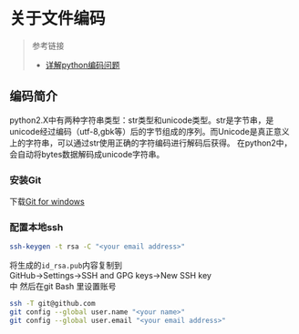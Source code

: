 # 关于文件编码
> 参考链接
>- [详解python编码问题](https://www.cnblogs.com/wj-1314/p/8279890.html)


## 编码简介
python2.X中有两种字符串类型：str类型和unicode类型。str是字节串，是unicode经过编码（utf-8,gbk等）后的字节组成的序列。而Unicode是真正意义上的字符串，可以通过str使用正确的字符编码进行解码后获得。
在python2中，会自动将bytes数据解码成unicode字符串。
### 安装Git
下载[Git for windows](http://msysgit.github.io/)
### 配置本地ssh
```Bash
ssh-keygen -t rsa -C "<your email address>"
```
将生成的`id_rsa.pub`内容复制到  
GitHub->Settings->SSH and GPG keys->New SSH key  
中 然后在git Bash 里设置账号
```Bash
ssh -T git@github.com
git config --global user.name "<your name>"
git config --global user.email "<your email address>"
```

